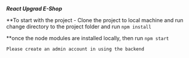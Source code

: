 **_React Upgrad E-Shop_**

\*\*To start with the project - Clone the project to local machine and run
change directory to the project folder and run `npm install`

\*\*once the node modules are installed locally, then run `npm start`

```
Please create an admin account in using the backend

```
